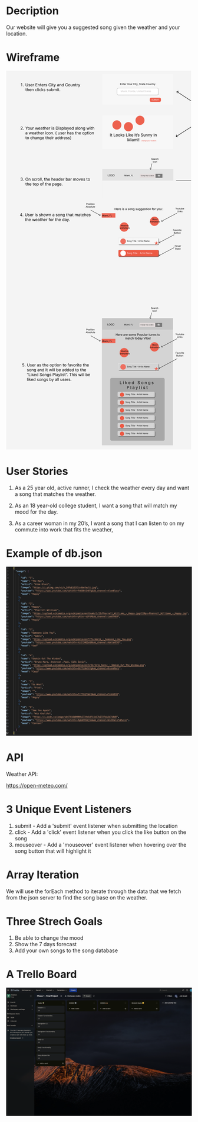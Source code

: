 <!-- Headings -->
# Decription
Our website will give you a suggested song given the weather and your location.
# Wireframe
![Wireframe](Wireframe.png)
# User Stories
1. As a 25 year old, active runner, I check the weather every day and want a song that matches the weather.

2. As an 18 year-old college student, I want a song that will match my mood for the day. 

3. As a career woman in my 20’s, I want a song that I can listen to on my commute into work that fits the weather,

# Example of db.json
![Trello Board](db-son.png)
# API
Weather API:

https://open-meteo.com/ 

# 3 Unique Event Listeners
1. submit - Add a 'submit' event listener when submitting the location
2. click - Add a 'click' event listener when you click the like button on the song
3. mouseover - Add a 'mouseover' event listener when hovering over the song button that will highlight it

# Array Iteration
We will use the forEach method to iterate through the data that we fetch from the json server to find the song base on the weather.

# Three Strech Goals
1. Be able to change the mood
2. Show the 7 days forecast
3. Add your own songs to the song database

# A Trello Board
![Trello Board](Trello.png)